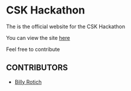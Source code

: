 CSK Hackathon
======================
The is the official website for the CSK Hackathon

You can view the site [here](https://cskhackathon.github.io)

Feel free to contribute

## CONTRIBUTORS
- [Billy Rotich](https://github.com/rawteech)
